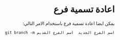 ﻿<div dir = rtl >

# اعادة تسمية فرع 

يمكن ايضا اعادة تسمية فرع باستخدام الامر التالي:

`اسم الفرع الجديد  اسم الفرع القديم git branch -m `


 </dir>
